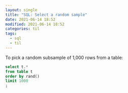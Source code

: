 ```yaml
---
layout: single
title: "SQL: Select a random sample"
date: 2021-06-14 18:52
modified: 2021-06-14 18:52
categories: til
tags:
  - sql
  - til
---
```


To pick a random subsample of 1,000 rows from a table:

```sql
select t.*
from table t
order by rand()
limit 1000
;
```
